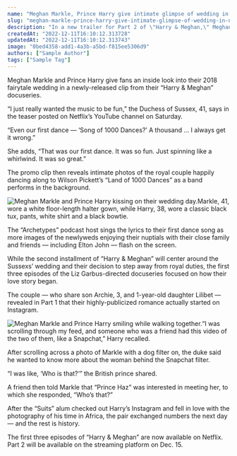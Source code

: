 ```yaml
---
name: "Meghan Markle, Prince Harry give intimate glimpse of wedding in new doc clip"
slug: "meghan-markle-prince-harry-give-intimate-glimpse-of-wedding-in-new-doc-clip"
description: "In a new trailer for Part 2 of \"Harry & Meghan,\" Meghan Markle and Prince Harry reveal that their first dance on their wedding day was to \"Land of 1000 Dances.\" "
createdAt: "2022-12-11T16:10:12.313728"
updatedAt: "2022-12-11T16:10:12.313743"
image: "0bed4358-add1-4a3b-a5bd-f815ee5306d9"
authors: ["Sample Author"]
tags: ["Sample Tag"]
---
```

Meghan Markle and Prince Harry give fans an inside look into their 2018 fairytale wedding in a newly-released clip from their “Harry & Meghan” docuseries.

“I just really wanted the music to be fun,” the Duchess of Sussex, 41, says in the teaser posted on Netflix’s YouTube channel on Saturday.

“Even our first dance — ‘Song of 1000 Dances?’ A thousand … I always get it wrong.”

She adds, “That was our first dance. It was so fun. Just spinning like a whirlwind. It was so great.”

The promo clip then reveals intimate photos of the royal couple happily dancing along to Wilson Pickett’s “Land of 1000 Dances” as a band performs in the background.

![Meghan Markle and Prince Harry kissing on their wedding day.](0d326c14-0e00-44e7-b3f2-e4005e543af4)Markle, 41, wore a white floor-length halter gown, while Harry, 38, wore a classic black tux, pants, white shirt and a black bowtie.

The “Archetypes” podcast host sings the lyrics to their first dance song as more images of the newlyweds enjoying their nuptials with their close family and friends — including Elton John — flash on the screen.

While the second installment of “Harry & Meghan” will center around the Sussexs’ wedding and their decision to step away from royal duties, the first three episodes of the Liz Garbus-directed docuseries focused on how their love story began.

The couple — who share son Archie, 3, and 1-year-old daughter Lilibet — revealed in Part 1 that their highly-publicized romance actually started on Instagram.

![Meghan Markle and Prince Harry smiling while walking together.](2433cd79-d835-48bc-93cc-e6edc76eee57)“I was scrolling through my feed, and someone who was a friend had this video of the two of them, like a Snapchat,” Harry recalled.

After scrolling across a photo of Markle with a dog filter on, the duke said he wanted to know more about the woman behind the Snapchat filter.

“I was like, ‘Who is that?‘” the British prince shared.

A friend then told Markle that “Prince Haz” was interested in meeting her, to which she responded, “Who’s that?”

After the “Suits” alum checked out Harry’s Instagram and fell in love with the photography of his time in Africa, the pair exchanged numbers the next day — and the rest is history.

The first three episodes of “Harry & Meghan” are now available on Netflix. Part 2 will be available on the streaming platform on Dec. 15.

